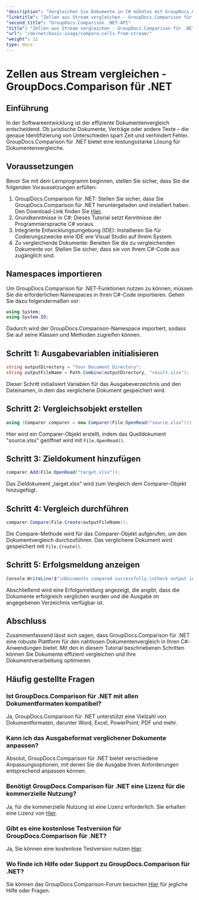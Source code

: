 ```yaml
---
"description": "Vergleichen Sie Dokumente in C# mühelos mit GroupDocs.Comparison für .NET. Optimieren Sie Ihre Dokumentverarbeitungsaufgaben mit Leichtigkeit."
"linktitle": "Zellen aus Stream vergleichen - GroupDocs.Comparison für .NET"
"second_title": "GroupDocs.Comparison .NET-API"
"title": "Zellen aus Stream vergleichen - GroupDocs.Comparison für .NET"
"url": "/de/net/basic-usage/compare-cells-from-stream/"
"weight": 11
type: docs
---
```

# Zellen aus Stream vergleichen - GroupDocs.Comparison für .NET

## Einführung
In der Softwareentwicklung ist der effiziente Dokumentenvergleich entscheidend. Ob juristische Dokumente, Verträge oder andere Texte – die genaue Identifizierung von Unterschieden spart Zeit und verhindert Fehler. GroupDocs.Comparison für .NET bietet eine leistungsstarke Lösung für Dokumentenvergleiche.
## Voraussetzungen
Bevor Sie mit dem Lernprogramm beginnen, stellen Sie sicher, dass Sie die folgenden Voraussetzungen erfüllen:
1. GroupDocs.Comparison für .NET: Stellen Sie sicher, dass Sie GroupDocs.Comparison für .NET heruntergeladen und installiert haben. Den Download-Link finden Sie [Hier](https://releases.groupdocs.com/comparison/net/).
2. Grundkenntnisse in C#: Dieses Tutorial setzt Kenntnisse der Programmiersprache C# voraus.
3. Integrierte Entwicklungsumgebung (IDE): Installieren Sie für Codierungszwecke eine IDE wie Visual Studio auf Ihrem System.
4. Zu vergleichende Dokumente: Bereiten Sie die zu vergleichenden Dokumente vor. Stellen Sie sicher, dass sie von Ihrem C#-Code aus zugänglich sind.

## Namespaces importieren
Um GroupDocs.Comparison für .NET-Funktionen nutzen zu können, müssen Sie die erforderlichen Namespaces in Ihren C#-Code importieren. Gehen Sie dazu folgendermaßen vor:

```csharp
using System;
using System.IO;
```
Dadurch wird der GroupDocs.Comparison-Namespace importiert, sodass Sie auf seine Klassen und Methoden zugreifen können.

## Schritt 1: Ausgabevariablen initialisieren
```csharp
string outputDirectory = "Your Document Directory";
string outputFileName = Path.Combine(outputDirectory, "result.xlsx");
```
Dieser Schritt initialisiert Variablen für das Ausgabeverzeichnis und den Dateinamen, in dem das verglichene Dokument gespeichert wird.
## Schritt 2: Vergleichsobjekt erstellen
```csharp
using (Comparer comparer = new Comparer(File.OpenRead("source.xlsx")))
```
Hier wird ein Comparer-Objekt erstellt, indem das Quelldokument "source.xlsx" geöffnet wird mit `File.OpenRead()`.
## Schritt 3: Zieldokument hinzufügen
```csharp
comparer.Add(File.OpenRead("target.xlsx"));
```
Das Zieldokument „target.xlsx“ wird zum Vergleich dem Comparer-Objekt hinzugefügt.
## Schritt 4: Vergleich durchführen
```csharp
comparer.Compare(File.Create(outputFileName));
```
Die Compare-Methode wird für das Comparer-Objekt aufgerufen, um den Dokumentvergleich durchzuführen. Das verglichene Dokument wird gespeichert mit `File.Create()`.
## Schritt 5: Erfolgsmeldung anzeigen
```csharp
Console.WriteLine($"\nDocuments compared successfully.\nCheck output in {outputDirectory}.");
```
Abschließend wird eine Erfolgsmeldung angezeigt, die angibt, dass die Dokumente erfolgreich verglichen wurden und die Ausgabe im angegebenen Verzeichnis verfügbar ist.

## Abschluss
Zusammenfassend lässt sich sagen, dass GroupDocs.Comparison für .NET eine robuste Plattform für den nahtlosen Dokumentenvergleich in Ihren C#-Anwendungen bietet. Mit den in diesem Tutorial beschriebenen Schritten können Sie Dokumente effizient vergleichen und Ihre Dokumentverarbeitung optimieren.
## Häufig gestellte Fragen
### Ist GroupDocs.Comparison für .NET mit allen Dokumentformaten kompatibel?
Ja, GroupDocs.Comparison für .NET unterstützt eine Vielzahl von Dokumentformaten, darunter Word, Excel, PowerPoint, PDF und mehr.
### Kann ich das Ausgabeformat verglichener Dokumente anpassen?
Absolut, GroupDocs.Comparison für .NET bietet verschiedene Anpassungsoptionen, mit denen Sie die Ausgabe Ihren Anforderungen entsprechend anpassen können.
### Benötigt GroupDocs.Comparison für .NET eine Lizenz für die kommerzielle Nutzung?
Ja, für die kommerzielle Nutzung ist eine Lizenz erforderlich. Sie erhalten eine Lizenz von [Hier](https://purchase.groupdocs.com/buy).
### Gibt es eine kostenlose Testversion für GroupDocs.Comparison für .NET?
Ja, Sie können eine kostenlose Testversion nutzen [Hier](https://releases.groupdocs.com/).
### Wo finde ich Hilfe oder Support zu GroupDocs.Comparison für .NET?
Sie können das GroupDocs.Comparison-Forum besuchen [Hier](https://forum.groupdocs.com/c/comparison/12) für jegliche Hilfe oder Fragen.